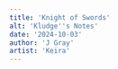 ```yaml
---
title: 'Knight of Swords'
alt: 'Kludge''s Notes'
date: '2024-10-03'
author: 'J Gray'
artist: 'Keira'
---
```

